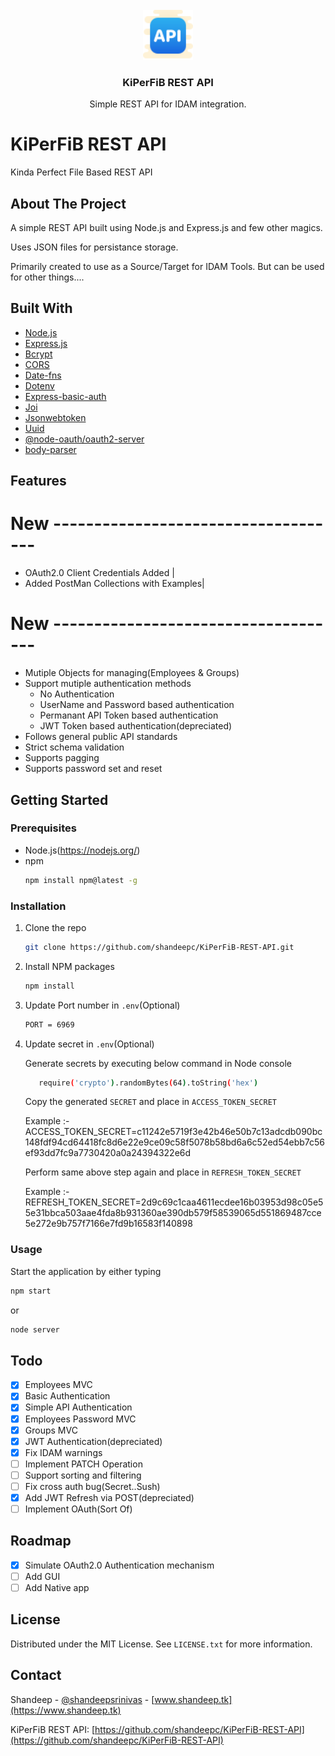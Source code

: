 <br />
<div align="center">
  <a href="https://github.com/shandeepc/KiPerFiB-REST-API/">
    <img src="favicon.ico" alt="Logo" width="80" height="80">
  </a>

  <h3 align="center">KiPerFiB REST API</h3>

  <p align="center">
    Simple REST API for IDAM integration.
  </p>
</div>


# KiPerFiB REST API
Kinda Perfect File Based REST API

## About The Project

A simple REST API built using Node.js and Express.js and few other magics.

Uses JSON files for persistance storage.

Primarily created to use as a Source/Target for IDAM Tools. But can be used for other things....

## Built With

* [Node.js](https://nodejs.org/)
* [Express.js](https://expressjs.com/)
* [Bcrypt](https://www.npmjs.com/package/bcrypt)
* [CORS](https://www.npmjs.com/package/cors)
* [Date-fns](https://www.npmjs.com/package/date-fns)
* [Dotenv](https://www.npmjs.com/package/dotenv)
* [Express-basic-auth](https://www.npmjs.com/package/express-basic-auth)
* [Joi](https://www.npmjs.com/package/joi)
* [Jsonwebtoken](https://www.npmjs.com/package/jsonwebtoken)
* [Uuid](https://www.npmjs.com/package/uuid)
* [@node-oauth/oauth2-server](https://www.npmjs.com/package/@node-oauth/oauth2-server)
* [body-parser](https://www.npmjs.com/package/body-parser)

## Features
# New ------------------------------------
* OAuth2.0 Client Credentials Added      |
* Added PostMan Collections with Examples|
# New ------------------------------------
* Mutiple Objects for managing(Employees & Groups)
* Support mutiple authentication methods
    * No Authentication
    * UserName and Password based authentication
    * Permanant API Token based authentication
    * JWT Token based authentication(depreciated)
* Follows general public API standards
* Strict schema validation
* Supports pagging
* Supports password set and reset

## Getting Started

### Prerequisites

* Node.js(https://nodejs.org/)
* npm
  ```sh
  npm install npm@latest -g
  ```

### Installation

1. Clone the repo
   ```sh
   git clone https://github.com/shandeepc/KiPerFiB-REST-API.git
   ```
3. Install NPM packages
   ```sh
   npm install
   ```
4. Update Port number in `.env`(Optional)
   ```sh
   PORT = 6969
   ```
5.  Update secret in `.env`(Optional)
      
      Generate secrets by executing below command in Node console
      ```sh
         require('crypto').randomBytes(64).toString('hex')
      ```
      Copy the generated `SECRET` and place in `ACCESS_TOKEN_SECRET`
   
      Example :-
      ACCESS_TOKEN_SECRET=c11242e5719f3e42b46e50b7c13adcdb090bc148fdf94cd64418fc8d6e22e9ce09c58f5078b58bd6a6c52ed54ebb7c56ef93dd7fc9a7730420a0a24394322e6d
    
      Perform same above step again and place in `REFRESH_TOKEN_SECRET`
   
      Example :-
      REFRESH_TOKEN_SECRET=2d9c69c1caa4611ecdee16b03953d98c05e55e31bbca503aae4fda8b931360ae390db579f58539065d551869487cce5e272e9b757f7166e7fd9b16583f140898

### Usage

Start the application by either typing
   ```sh
   npm start
   ```
or
   ```sh
   node server
   ```

## Todo

- [x] Employees MVC
- [x] Basic Authentication
- [x] Simple API Authentication
- [x] Employees Password MVC
- [x] Groups MVC
- [x] JWT Authentication(depreciated)
- [x] Fix IDAM warnings
- [ ] Implement PATCH Operation
- [ ] Support sorting and filtering
- [ ] Fix cross auth bug(Secret..Sush)
- [x] Add JWT Refresh via POST(depreciated)
- [ ] Implement OAuth(Sort Of)

## Roadmap

- [x] Simulate OAuth2.0 Authentication mechanism
- [ ] Add GUI
- [ ] Add Native app

## License

Distributed under the MIT License. See `LICENSE.txt` for more information.

## Contact

Shandeep - [@shandeepsrinivas](https://www.linkedin.com/in/shandeepsrinivas/) - [www.shandeep.tk](https://www.shandeep.tk)


KiPerFiB REST API: [https://github.com/shandeepc/KiPerFiB-REST-API](https://github.com/shandeepc/KiPerFiB-REST-API)

